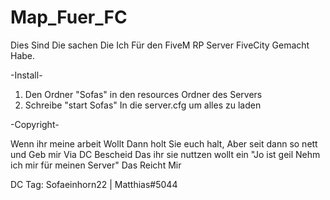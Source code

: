 # Map_Fuer_FC

Dies Sind Die sachen Die Ich Für den FiveM RP Server FiveCity Gemacht Habe.

-Install-

1. Den Ordner "Sofas" in den resources Ordner des Servers
2. Schreibe "start Sofas" In die server.cfg um alles zu laden



-Copyright-

Wenn ihr meine arbeit Wollt Dann holt Sie euch halt,
Aber seit dann so nett und Geb mir Via DC Bescheid Das ihr sie nuttzen wollt
ein "Jo ist geil Nehm ich mir für meinen Server" Das Reicht Mir


DC Tag:
Sofaeinhorn22 | Matthias#5044
